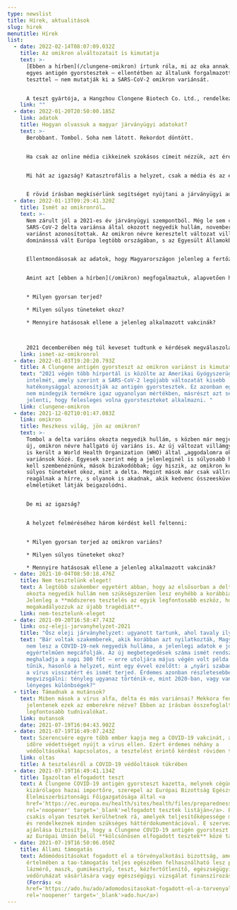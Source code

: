 ```yaml
---
type: newslist
title: Hírek, aktualitások
slug: hirek
menutitle: Hírek
list:
  - date: 2022-02-14T08:07:09.032Z
    title: Az omikron alváltozatait is kimutatja
    text: >-
      [Ebben a hírben](/clungene-omikron) írtunk róla, mi az oka annak, hogy
      egyes antigén gyorstesztek – ellentétben az általunk forgalmazott Clungene
      teszttel – nem mutatják ki a SARS-CoV-2 omikron variánsát. 


      A teszt gyártója, a Hangzhou Clongene Biotech Co. Ltd., rendelkezésünkre bocsátotta az igazolást, hogy a Clungene antigén gyorsteszt kazetta az omikron variáns alváltozatait is kimutatja.
    link: ""
  - date: 2022-01-20T20:50:00.185Z
    link: adatok
    title: Hogyan olvassuk a magyar járványügyi adatokat?
    text: >-
      Berobbant. Tombol. Soha nem látott. Rekordot döntött.


      Ha csak az online média cikkeinek szokásos címeit nézzük, azt érezhetjük, folyamatosan rettegnünk kell. Ám, annak ellenére, az omikron variáns okozta ötödik hullám január végéhez közeledve tagadhatatlanul felfutóban van, a népszerű hírportálok címlapjai már ritkán kezdődnek a járványügyi adatokkal – ami arra utal, nincs is akkora baj.


      Mi hát az igazság? Katasztrofális a helyzet, csak a média és az emberek már „belefáradtak” a járványba? Vagy mégsem akkora a baj, mint ahogy azt a szalagcímek sugallják?


      E rövid írásban megkísérlünk segítséget nyújtani a járványügyi adatok értelmezéséhez.
  - date: 2022-01-13T09:29:41.320Z
    title: Ismét az omikronról…
    text: >-
      Nem zárult jól a 2021-es év járványügyi szempontból. Még le sem csengett a
      SARS-CoV-2 delta variánsa által okozott negyedik hullám, november végén új
      variánst azonosítottak. Az omikron névre keresztelt változat villámgyorsan
      dominánssá vált Európa legtöbb országában, s az Egyesült Államokban is.


      Ellentmondásosak az adatok, hogy Magyarországon jelenleg a fertőzések mekkora hányadáért felelős az új variáns – 2022. kezdetekor egyes források alig több mint 10%-ot becsültek, ám akad olyan magánintézmény, amely 75%-nál is magasabb arányról számolt be –, ám csak idő kérdése, és az omikron hazánkban is elhozza a pandémia ötödik hullámát.


      Amint azt [ebben a hírben](/omikron) megfogalmaztuk, alapvetően három dologtól függ, mekkora veszélyt jelent az új variáns. Nevezetesen:


      * Milyen gyorsan terjed?

      * Milyen súlyos tüneteket okoz?

      * Mennyire hatásosak ellene a jelenleg alkalmazott vakcinák?



      2021 decemberében még túl keveset tudtunk e kérdések megválaszolásához, most viszont már sokkal több adat áll a rendelkezésünkre.
    link: ismet-az-omikronrol
  - date: 2022-01-03T19:20:20.793Z
    title: A Clungene antigén gyorsteszt az omikron variánst is kimutatja
    text: "2021 végén több hírportál is közölte az Amerikai Gyógyszerügynökség (FDA)
      intelmét, amely szerint a SARS-CoV-2 legújabb változatát kisebb
      hatékonysággal azonosítják az antigén gyorstesztek. Ez azonban egyrészt
      nem mindegyik termékre igaz ugyanolyan mértékben, másrészt azt sem
      jelenti, hogy felesleges volna gyorsteszteket alkalmazni. "
    link: clungene-omikron
  - date: 2021-12-02T10:01:47.083Z
    link: omikron
    title: Reszkess világ, jön az omikron?
    text: >-
      Tombol a delta variáns okozta negyedik hullám, s közben már megjelent az
      új, omikron névre hallgató új variáns is. Az új változat villámgyorsan be
      is került a World Health Organization (WHO) által „aggodalomra okot adó”
      variánsok közé. Egyesek szerint még a jelenleginél is súlyosabb helyzettel
      kell szembenéznünk, mások bizakodóbbak; úgy hiszik, az omikron kevésbé
      súlyos tüneteket okoz, mint a delta. Megint mások már csak vállrándítással
      reagálnak a hírre, s olyanok is akadnak, akik kedvenc összeesküvés
      elméletüket látják beigazolódni.


      De mi az igazság?


      A helyzet felméréséhez három kérdést kell feltenni:


      * Milyen gyorsan terjed az omikron variáns?

      * Milyen súlyos tüneteket okoz?

      * Mennyire hatásosak ellene a jelenleg alkalmazott vakcinák?
  - date: 2021-10-04T08:50:18.476Z
    title: Nem tesztelünk eleget!
    text: A legtöbb szakember egyetért abban, hogy az elsősorban a delta variáns
      okozta negyedik hullám nem szükségszerűen lesz enyhébb a korábbiaknál.
      Jelenleg a **módszeres tesztelés az egyik legfontosabb eszköz, hogy
      megakadályozzuk az újabb tragédiát**.
    link: nem-tesztelunk-eleget
  - date: 2021-09-20T16:58:47.743Z
    link: osz-eleji-jarvanyhelyzet-2021
    title: "Ősz eleji járványhelyzet: ugyanott tartunk, ahol tavaly ilyenkor? "
    text: "Bár voltak szakemberek, akik korábban azt nyilatkozták, Magyarországon
      nem lesz a COVID-19-nek negyedik hulláma, a jelenlegi adatok e jóslatokat
      egyértelműen megcáfolják. Az új megbetegedések száma ismét rendszeresen
      meghaladja a napi 300 főt – erre utoljára május végén volt példa. Úgy
      tűnik, hasonló a helyzet, mint egy évvel ezelőtt: a „nyári szabadság” után
      a vírus visszatért és ismét terjed. Érdemes azonban részletesebben is
      megvizsgálni: tényleg ugyanaz történik-e, mint 2020-ban, vagy vannak
      lényeges különbségek?"
  - title: Támadnak a mutánsok?
    text: Miben mások a vírus alfa, delta és más variánsai? Mekkora fenyegetést
      jelentenek ezek az emberekre nézve? Ebben az írásban összefoglaltuk a
      legfontosabb tudnivalókat.
    link: mutansok
    date: 2021-07-19T16:04:43.902Z
  - date: 2021-07-19T16:49:07.243Z
    text: Szerencsére egyre több ember kapja meg a COVID-19 vakcinát, amely hosszabb
      időre védettséget nyújt a vírus ellen. Ezért érdemes néhány a
      védőoltásokkal kapcsolatos, a tesztelést érintő kérdést röviden tisztázni.
    link: oltas
    title: A tesztelésről a COVID-19 védőoltások tükrében
  - date: 2021-07-19T16:49:41.134Z
    title: Igazoltan elfogadott teszt
    text: A Clungene COVID-19 antigén gyorsteszt kazetta, melynek cégünk a
      kizárólagos hazai importőre, szerepel az Európai Bizottság Egészségügyi és
      Élelmiszerbiztonsági Főigazgatósága által <a
      href='https://ec.europa.eu/health/sites/health/files/preparedness_response/docs/covid-19_rat_common-list_en.pdf'
      rel='noopener' target='_blank'>elfogadott tesztek listáján</a>. E listára
      csakis olyan tesztek kerülhetnek rá, amelyek teljesítőképessége megfelelő,
      és rendelkeznek minden szükséges háttérdokumentációval. E szervezet
      ajánlása biztosítja, hogy a Clungene COVID-19 antigén gyorsteszt kazetta
      az Európai Unión belül **kölcsönösen elfogadott tesztek** közé tartozik.
  - date: 2021-07-19T16:50:06.050Z
    title: Állami támogatás
    text: Adómódosításokat fogadott el a törvényalkotási bizottság, amelyek
      értelmében a tao-támogatás teljes egészében felhasználható lesz például
      lázmérő, maszk, gumikesztyű, teszt, kézfertőtlenítő, egészségügyi
      védőruházat vásárlására vagy egészségügyi vizsgálat finanszírozására.
      (Forrás: <a
      href='https://ado.hu/ado/adomodositasokat-fogadott-el-a-torvenyalkotasi-bizottsag/'
      rel='noopener' target='_blank'>ado.hu</a>)
---
```

